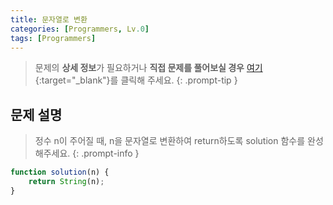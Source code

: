 ```yaml
---
title: 문자열로 변환
categories: [Programmers, Lv.0]
tags: [Programmers]
---
```


> 문제의 **상세 정보**가 필요하거나 **직접 문제를 풀어보실 경우** [여기](https://school.programmers.co.kr/learn/courses/30/lessons/181845){:target="_blank"}를 클릭해 주세요.
{: .prompt-tip }

## 문제 설명

> 정수 n이 주어질 때, n을 문자열로 변환하여 return하도록 solution 함수를 완성해주세요.
{: .prompt-info }

```js
function solution(n) {
    return String(n);
}
```